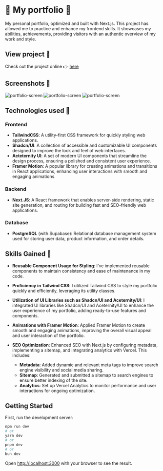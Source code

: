 # 🚀 My portfolio 🚀 

My personal portfolio, optimized and built with Next.js. This project has allowed me to practice and enhance my frontend skills. It showcases my abilities, achievements, providing visitors with an authentic overview of my work and style.

## View project 👀 

Check out the project online 👉 [here](https://yoni-deserbaix-potfolio.vercel.app/)

## Screenshots 📸 
![portfolio-screen](https://cbdkybsqwibanwjshmgr.supabase.co/storage/v1/object/public/Projects/portfolio_home.png)
![portfolio-screen](https://cbdkybsqwibanwjshmgr.supabase.co/storage/v1/object/public/Projects/portfolio03.png)
![portfolio-screen](https://cbdkybsqwibanwjshmgr.supabase.co/storage/v1/object/public/Projects/portfolio02.png)

## Technologies used 🔪

### Frontend

- **TailwindCSS**: A utility-first CSS framework for quickly styling web applications.
- **Shadcn/UI**: A collection of accessible and customizable UI components designed to improve the look and feel of web interfaces.
- **Acteternity UI**: A set of modern UI components that streamline the design process, ensuring a polished and consistent user experience.
- **Framer Motion**: A popular library for creating animations and transitions in React applications, enhancing user interactions with smooth and engaging animations.


### Backend

- **Next.JS**: A React framework that enables server-side rendering, static site generation, and routing for building fast and SEO-friendly web applications.

### Database

- **PostgreSQL** (with Supabase): Relational database management system used for storing user data, product information, and order details.


## Skills Gained 🌟

- **Reusable Component Usage for Styling**: I've implemented reusable components to maintain consistency and ease of maintenance in my code.

- **Proficiency in Tailwind CSS**: I utilized Tailwind CSS to style my portfolio quickly and efficiently, leveraging its utility classes.

- **Utilization of UI Libraries such as Shadcn/UI and Aceternity/UI**: I integrated UI libraries like Shadcn/UI and Aceternity/UI to enhance the user experience of my portfolio, adding ready-to-use features and components.

- **Animations with Framer Motion**: Applied Framer Motion to create smooth and engaging animations, improving the overall visual appeal and user interaction of the portfolio.
  
- **SEO Optimization**: Enhanced SEO with Next.js by configuring metadata, implementing a sitemap, and integrating analytics with Vercel. This includes:
  - **Metadata**: Added dynamic and relevant meta tags to improve search engine visibility and social media sharing.
  - **Sitemap**: Generated and submitted a sitemap to search engines to ensure better indexing of the site.
  - **Analytics**: Set up Vercel Analytics to monitor performance and user interactions for ongoing optimization.


## Getting Started

First, run the development server:

```bash
npm run dev
# or
yarn dev
# or
pnpm dev
# or
bun dev
```

Open [http://localhost:3000](http://localhost:3000) with your browser to see the result.

